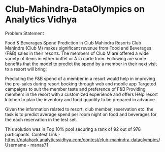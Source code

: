 # Club-Mahindra-DataOlympics on Analytics Vidhya

Problem Statement

Food & Beverages Spend Prediction in Club Mahindra Resorts Club Mahindra (Club M) makes significant revenue from Food and Beverages (F&B) sales in their resorts. The members of Club M are offered a wide variety of items in either buffet or À la carte form. Following are some benefits that the model to predict the spend by a member in their next visit to a resort will bring:

  Predicting the F&B spend of a member in a resort would help in improving the pre-sales during resort booking through web and mobile app
  Targeted campaigns to suit the member taste and preference of F&B
  Providing members in the resort with a customized experience and offers
  Help resort kitchen to plan the inventory and food quantity to be prepared in advance
  
Given the information related to resort, club member, reservation etc. the task is to predict average spend per room night on food and beverages for the each reservation in the test set.

This solution was in Top 10% pool securing a rank of 92 out of 978 participants.
Contest Link - https://datahack.analyticsvidhya.com/contest/club-mahindra-dataolympics/
Username - manas71
